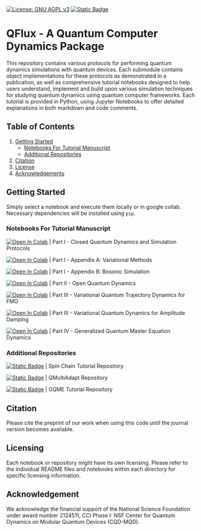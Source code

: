 [![License: GNU AGPL v3](https://img.shields.io/badge/License-GNU_AGPL_v3-lightgrey.svg)](LICENCE)
[![Static Badge](https://img.shields.io/badge/CQDMQD-00268d?style=flat&logoColor=00268d&label=NSF&labelColor=00268d&color=00268d&link=https%3A%2F%2Fcqdmqd.yale.edu%2F)](https://cqdmqd.yale.edu/)


# QFlux - A Quantum Computer Dynamics Package

This repository contains various protocols for performing quantum dynamics simulations with quantum devices. Each submodule contains object implementations for these protocols as demonstrated in a publication, as well as comprehensive tutorial notebooks designed to help users understand, implement and build upon various simulation techniques for studying quantum dynamics using quantum computer frameworks. Each tutorial is provided in Python, using Jupyter Notebooks to offer detailed explanations in both markdown and code comments.


## Table of Contents

1. [Getting Started](#start)
   - [Notebooks For Tutorial Manuscript](#notebooks)
   - [Additional Repositories](#repos)
2. [Citation](#citation)
3. [License](#license)
4. [Acknowledgements](#acknowledgement)


## Getting Started <a name="start"></a>

Simply select a notebook and execute them locally or in google collab. Necessary dependencies will be installed using `pip`.


### Notebooks For Tutorial Manuscript <a name="notebooks"></a>

[![Open In Colab](https://colab.research.google.com/assets/colab-badge.svg)](https://colab.research.google.com/github/batistagroup/qflux/blob/master/demos/tutorial/Part_I.ipynb) | Part I - Closed Quantum Dynamics and Simulation Protocols

[![Open In Colab](https://colab.research.google.com/assets/colab-badge.svg)](https://colab.research.google.com/github/batistagroup/qflux/blob/master/demos/tutorial/Part_I_appendixA.ipynb) | Part I - Appendix A: Variational Methods

[![Open In Colab](https://colab.research.google.com/assets/colab-badge.svg)](https://colab.research.google.com/github/batistagroup/qflux/blob/master/demos/tutorial/Part_I_appendixB.ipynb) | Part I - Appendix B: Bosonic Simulation

[![Open In Colab](https://colab.research.google.com/assets/colab-badge.svg)](https://colab.research.google.com/github/batistagroup/qflux/blob/master/demos/tutorial/Part_II.ipynb) | Part II - Open Quantum Dynamics

[![Open In Colab](https://colab.research.google.com/assets/colab-badge.svg)](https://colab.research.google.com/github/batistagroup/qflux/blob/master/demos/tutorial/Part_III_B.ipynb) | Part III - Variational Quantum Trajectory Dynamics for FMO

[![Open In Colab](https://colab.research.google.com/assets/colab-badge.svg)](https://colab.research.google.com/github/batistagroup/qflux/blob/master/demos/tutorial/Part_III_A.ipynb) | Part III - Variational Quantum Dynamics for Amplitude Damping

[![Open In Colab](https://colab.research.google.com/assets/colab-badge.svg)](https://colab.research.google.com/github/batistagroup/qflux/blob/master/demos/tutorial/Part_IV.ipynb) | Part IV - Generalized Quantum Master Equation Dynamics


### Additional Repositories <a name="repos"></a>

[![Static Badge](https://img.shields.io/badge/Open_in_Github-181717.svg?&logo=github&logoColor=white)](https://github.com/dcabral00/qc_spin_tutorial) | Spin Chain Tutorial Repository 

[![Static Badge](https://img.shields.io/badge/Open_in_Github-181717.svg?&logo=github&logoColor=white)](https://github.com/saurabhshivpuje/QMAD) | QMultiAdapt Repository

[![Static Badge](https://img.shields.io/badge/Open_in_Github-181717.svg?&logo=github&logoColor=white)](https://github.com/XiaohanDan97/CCI_PartIII_GQME) | GQME Tutorial Repository


## Citation <a name="citation"></a>

Please cite the preprint of our work when using this code until the journal version becomes available.


## Licensing <a name="license"></a>

Each notebook or repository might have its own licensing. Please refer to the individual README files and notebooks within each directory for specific licensing information.

## Acknowledgement <a name="acknowledgement"></a>

We acknowledge the financial support of the National Science Foundation under award number 2124511, CCI Phase I: NSF Center for Quantum Dynamics on Modular Quantum Devices (CQD-MQD).
